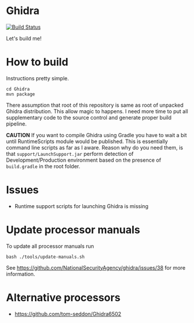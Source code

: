 Ghidra
======

[![Build Status](https://codevision.visualstudio.com/Ghidra/_apis/build/status/kant2002.Ghidra?branchName=master)](https://codevision.visualstudio.com/Ghidra/_build/latest?definitionId=92&branchName=master)

Let's build me!

# How to build

Instructions pretty simple.

```
cd Ghidra
mvn package
```

There assumption that root of this repository is same as root of unpacked Ghidra distribution. This allow magic to happens. 
I need more time to put all supplementary code to the source control and generate proper build pipeline.

**CAUTION**
If you want to compile Ghidra using Gradle you have to wait a bit until RuntimeScripts module would be published. 
This is essentially command line scripts as far as I aware. Reason why do you need them, is that `support/LaunchSupport.jar`
perform detection of Development/Production environment based on the presence of `build.gradle` in the root folder. 

# Issues

- Runtime support scripts for launching Ghidra is missing

# Update processor manuals
To update all processor manuals run 

    bash ./tools/update-manuals.sh

See https://github.com/NationalSecurityAgency/ghidra/issues/38 for more information.

# Alternative processors

- https://github.com/tom-seddon/Ghidra6502